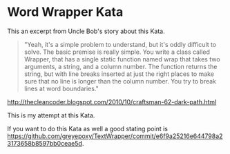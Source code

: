 # Word Wrapper Kata
This an excerpt from Uncle Bob's story about this Kata.
>"Yeah, it's a simple problem to understand, but it's oddly difficult to solve.  The basic premise is really simple.  You write a class called Wrapper, that has a single static function named wrap that takes two arguments, a string, and a column number.  The function returns the string, but with line breaks inserted at just the right places to make sure that no line is longer than the column number.  You try to break lines at word boundaries."

http://thecleancoder.blogspot.com/2010/10/craftsman-62-dark-path.html

This is my attempt at this Kata.

If you want to do this Kata as well a good stating point is https://github.com/greyepoxy/TextWrapper/commit/e6f9a25216e644798a23173658b8597bb0ceae5d.
